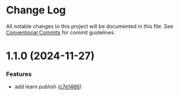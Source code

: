 # Change Log

All notable changes to this project will be documented in this file.
See [Conventional Commits](https://conventionalcommits.org) for commit guidelines.

# 1.1.0 (2024-11-27)


### Features

* add learn publish ([c7e1466](https://github.com/yangfengyi/yfy-libs/commit/c7e1466e38188d3613b43b337d41777d9c8e8272))
